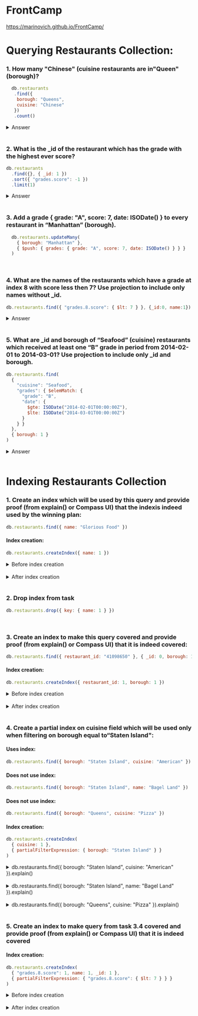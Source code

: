 # FrontCamp

https://marinovich.github.io/FrontCamp/



 # Querying Restaurants Collection:
  ### 1. How many "Chinese" (cuisine restaurants are in"Queen" (borough)?
  ```javascript
    db.restaurants
     .find({ 
      borough: "Queens", 
      cuisine: "Chinese"
     })
     .count()
  ```
<details><summary>Answer</summary><p>728</p></details><br/>
  
  ### 2. What is the _id of the restaurant which has the grade with the highest ever score?
  ```javascript
  db.restaurants
    .find({}, { _id: 1 })
    .sort({ "grades.score": -1 })
    .limit(1)
  ```
<details><summary>Answer</summary><p>
  
```javascript
{ "_id" : ObjectId("5c0ec1b54e7d8bc111518eeb") }
```
</p></details><br/>
	
  ### 3. Add a grade { grade: "A", score: 7, date: ISODate() } to every restaurant in “Manhattan” (borough).
```javascript
  db.restaurants.updateMany(
    { borough: "Manhattan" }, 
    { $push: { grades: { grade: "A", score: 7, date: ISODate() } } }
  )
```
<br/>
	
  ### 4. What are the names of the restaurants which have a grade at index 8 with score less then 7? Use projection to include only names without _id.
  ```javascript
  db.restaurants.find({ "grades.8.score": { $lt: 7 } }, {_id:0, name:1}) 
```
<details><summary>Answer</summary><p>

```javascript
  { "name" : "Silver Krust West Indian Restaurant" }
  { "name" : "Pure Food" }
```
</p></details><br/>
	
  ### 5. What are _id and borough of “Seafood” (cuisine) restaurants which received at least one “B” grade in period from 2014-02-01 to 2014-03-01? Use projection to include only _id and borough.

```javascript
db.restaurants.find(
  { 
    "cuisine": "Seafood", 
    "grades": { $elemMatch: { 
      "grade": "B",
      "date": { 
        $gte: ISODate("2014-02-01T00:00:00Z"), 
        $lte: ISODate("2014-03-01T00:00:00Z") 
      } 
    } } 
  }, 
  { borough: 1 }
)
```
<details><summary>Answer</summary><p>

```javascript
{ 
  "_id" : ObjectId("5c0ec1b54e7d8bc11151c0fc"), 
  "borough" : "Bronx" 
}
{ 
  "_id" : ObjectId("5c0ec1b54e7d8bc11151c36c"), 
  "borough" : "Manhattan" 
}
{ 
  "_id" : ObjectId("5c100b9ce25cff1f948b18aa"), 
  "borough" : "Bronx" 
}
{
  "_id" : ObjectId("5c100b9ce25cff1f948b1b24"), 
  "borough" : "Manhattan" 
}
{
  "_id" : ObjectId("5c100cc7b26d71de0bb6a5ab"), 
  "borough" : "Bronx" 
}
{ 
  "_id" : ObjectId("5c100cc7b26d71de0bb6a823"),
  "borough" : "Manhattan" 
}
```
</p></details><br/>
	
  # Indexing Restaurants Collection
  ### 1. Create an index which will be used by this query and provide proof (from explain() or Compass UI) that the indexis indeed used by the winning plan: 

```javascript
db.restaurants.find({ name: "Glorious Food" }) 
```
  #### Index creation:

```javascript
db.restaurants.createIndex({ name: 1 })
```
<details><summary>Before index creation</summary><p>
  
```json
{
	"queryPlanner" : {
		"plannerVersion" : 1,
		"namespace" : "frontcamp.restaurants",
		"indexFilterSet" : false,
		"parsedQuery" : {
			"name" : {
				"$eq" : "Glorious Food"
			}
		},
		"winningPlan" : {
			"stage" : "COLLSCAN",
			"filter" : {
				"name" : {
					"$eq" : "Glorious Food"
				}
			},
			"direction" : "forward"
		},
		"rejectedPlans" : [ ]
	},
	"serverInfo" : {
		"host" : "mbp-alex",
		"port" : 27017,
		"version" : "4.0.4",
		"gitVersion" : "f288a3bdf201007f3693c58e140056adf8b04839"
	},
	"ok" : 1
}
```
</p></details><br/>
	
<details><summary>After index creation</summary><p>

```json
{ 
  "queryPlanner" : {
    "plannerVersion" : 1,
    "namespace" : "frontcamp.restaurants",
    "indexFilterSet" : false,
    "parsedQuery" : {
      "name" : {
        "$eq" : "Glorious Food"
      }
    },
    "winningPlan" : {
      "stage" : "FETCH",
      "inputStage" : {
        "stage" : "IXSCAN",
        "keyPattern" : {
          "name" : 1
        },
        "indexName" : "name_1",
        "isMultiKey" : false,
        "multiKeyPaths" : {
          "name" : [ ]
        },
        "isUnique" : false,
        "isSparse" : false,
        "isPartial" : false,
        "indexVersion" : 2,
        "direction" : "forward",
        "indexBounds" : {
          "name" : [
            "[\"Glorious Food\", \"Glorious Food\"]"
          ]
        }
      }
    },
    "rejectedPlans" : [ ]
  },
  "serverInfo" : {
    "host" : "mbp-alex",
    "port" : 27017,
    "version" : "4.0.4",
    "gitVersion" : "f288a3bdf201007f3693c58e140056adf8b04839"
  },
  "ok" : 1
}
```
</p></details><br/>
	
  ### 2. Drop index from task

```javascript
db.restaurants.drop({ key: { name: 1 } })
```
<br/>

  ### 3. Create an index to make this query covered and provide proof (from explain() or Compass UI) that it is indeed covered: 
  
```javascript
db.restaurants.find({ restaurant_id: "41098650" }, { _id: 0, borough: 1 })
```

  #### Index creation:

```javascript
db.restaurants.createIndex({ restaurant_id: 1, borough: 1 })
```
<details><summary>Before index creation</summary><p>

```json
{
	"queryPlanner" : {
		"plannerVersion" : 1,
		"namespace" : "frontcamp.restaurants",
		"indexFilterSet" : false,
		"parsedQuery" : {
			"restaurant_id" : {
				"$eq" : "41098650"
			}
		},
		"winningPlan" : {
			"stage" : "PROJECTION",
			"transformBy" : {
				"_id" : 0,
				"borough" : 1
			},
			"inputStage" : {
				"stage" : "COLLSCAN",
				"filter" : {
					"restaurant_id" : {
						"$eq" : "41098650"
					}
				},
				"direction" : "forward"
			}
		},
		"rejectedPlans" : [ ]
	},
	"serverInfo" : {
		"host" : "mbp-alex",
		"port" : 27017,
		"version" : "4.0.4",
		"gitVersion" : "f288a3bdf201007f3693c58e140056adf8b04839"
	},
	"ok" : 1
}
```
</p></details><br/>
	
<details><summary>After index creation</summary><p>

```json
{
	"queryPlanner" : {
		"plannerVersion" : 1,
		"namespace" : "frontcamp.restaurants",
		"indexFilterSet" : false,
		"parsedQuery" : {
			"restaurant_id" : {
				"$eq" : "41098650"
			}
		},
		"winningPlan" : {
			"stage" : "PROJECTION",
			"transformBy" : {
				"_id" : 0,
				"borough" : 1
			},
			"inputStage" : {
				"stage" : "IXSCAN",
				"keyPattern" : {
					"restaurant_id" : 1,
					"borough" : 1
				},
				"indexName" : "restaurant_id_1_borough_1",
				"isMultiKey" : false,
				"multiKeyPaths" : {
					"restaurant_id" : [ ],
					"borough" : [ ]
				},
				"isUnique" : false,
				"isSparse" : false,
				"isPartial" : false,
				"indexVersion" : 2,
				"direction" : "forward",
				"indexBounds" : {
					"restaurant_id" : [
						"[\"41098650\", \"41098650\"]"
					],
					"borough" : [
						"[MinKey, MaxKey]"
					]
				}
			}
		},
		"rejectedPlans" : [ ]
	},
	"serverInfo" : {
		"host" : "mbp-alex",
		"port" : 27017,
		"version" : "4.0.4",
		"gitVersion" : "f288a3bdf201007f3693c58e140056adf8b04839"
	},
	"ok" : 1
}
```
</p></details><br/>
	
  ### 4. Create a partial index on cuisine field which will be used only when filtering on borough equal to“Staten Island": 
  #### Uses index: 

```javascript
db.restaurants.find({ borough: "Staten Island", cuisine: "American" })
```
  #### Does not use index: 

```javascript
db.restaurants.find({ borough: "Staten Island", name: "Bagel Land" })
```
  #### Does not use index: 

```javascript
db.restaurants.find({ borough: "Queens", cuisine: "Pizza" })
```

  #### Index creation:
  
```javascript
db.restaurants.createIndex(
  { cuisine: 1 }, 
  { partialFilterExpression: { borough: "Staten Island" } }
)
```
<details><summary>db.restaurants.find({ borough: "Staten Island", cuisine: "American" }).explain()</summary><p>

```json
{
	"queryPlanner" : {
		"plannerVersion" : 1,
		"namespace" : "frontcamp.restaurants",
		"indexFilterSet" : false,
		"parsedQuery" : {
			"$and" : [
				{
					"borough" : {
						"$eq" : "Staten Island"
					}
				},
				{
					"cuisine" : {
						"$eq" : "American"
					}
				}
			]
		},
		"winningPlan" : {
			"stage" : "FETCH",
			"filter" : {
				"borough" : {
					"$eq" : "Staten Island"
				}
			},
			"inputStage" : {
				"stage" : "IXSCAN",
				"keyPattern" : {
					"cuisine" : 1
				},
				"indexName" : "cuisine_1",
				"isMultiKey" : false,
				"multiKeyPaths" : {
					"cuisine" : [ ]
				},
				"isUnique" : false,
				"isSparse" : false,
				"isPartial" : true,
				"indexVersion" : 2,
				"direction" : "forward",
				"indexBounds" : {
					"cuisine" : [
						"[\"American\", \"American\"]"
					]
				}
			}
		},
		"rejectedPlans" : [ ]
	},
	"serverInfo" : {
		"host" : "mbp-alex",
		"port" : 27017,
		"version" : "4.0.4",
		"gitVersion" : "f288a3bdf201007f3693c58e140056adf8b04839"
	},
	"ok" : 1
}
```
</p></details><br/>
	
<details><summary>db.restaurants.find({ borough: "Staten Island", name: "Bagel Land" }).explain()</summary><p>

```json
	{
	"queryPlanner" : {
		"plannerVersion" : 1,
		"namespace" : "frontcamp.restaurants",
		"indexFilterSet" : false,
		"parsedQuery" : {
			"$and" : [
				{
					"borough" : {
						"$eq" : "Staten Island"
					}
				},
				{
					"name" : {
						"$eq" : "Bagel Land"
					}
				}
			]
		},
		"winningPlan" : {
			"stage" : "COLLSCAN",
			"filter" : {
				"$and" : [
					{
						"borough" : {
							"$eq" : "Staten Island"
						}
					},
					{
						"name" : {
							"$eq" : "Bagel Land"
						}
					}
				]
			},
			"direction" : "forward"
		},
		"rejectedPlans" : [ ]
	},
	"serverInfo" : {
		"host" : "mbp-alex",
		"port" : 27017,
		"version" : "4.0.4",
		"gitVersion" : "f288a3bdf201007f3693c58e140056adf8b04839"
	},
	"ok" : 1
}
```
</p></details><br/>
	
<details><summary>db.restaurants.find({ borough: "Queens", cuisine: "Pizza" }).explain()</summary><p>

```json
	{
	"queryPlanner" : {
		"plannerVersion" : 1,
		"namespace" : "frontcamp.restaurants",
		"indexFilterSet" : false,
		"parsedQuery" : {
			"$and" : [
				{
					"borough" : {
						"$eq" : "Queens"
					}
				},
				{
					"cuisine" : {
						"$eq" : "Pizza"
					}
				}
			]
		},
		"winningPlan" : {
			"stage" : "COLLSCAN",
			"filter" : {
				"$and" : [
					{
						"borough" : {
							"$eq" : "Queens"
						}
					},
					{
						"cuisine" : {
							"$eq" : "Pizza"
						}
					}
				]
			},
			"direction" : "forward"
		},
		"rejectedPlans" : [ ]
	},
	"serverInfo" : {
		"host" : "mbp-alex",
		"port" : 27017,
		"version" : "4.0.4",
		"gitVersion" : "f288a3bdf201007f3693c58e140056adf8b04839"
	},
	"ok" : 1
}
```
</p></details><br/>
	
  ### 5. Create an index to make query from task 3.4 covered and provide proof (from explain() or Compass UI) that it is indeed covered
	
  #### Index creation:
  
```javascript
db.restaurants.createIndex(
  { "grades.8.score": 1, name: 1, _id: 1 }, 
  { partialFilterExpression: { "grades.8.score": { $lt: 7 } } }
)
```
<details><summary>Before index creation</summary><p>
  
```json
{
	"queryPlanner" : {
		"plannerVersion" : 1,
		"namespace" : "frontcamp.restaurants",
		"indexFilterSet" : false,
		"parsedQuery" : {
			"grades.8.score" : {
				"$lt" : 7
			}
		},
		"winningPlan" : {
			"stage" : "PROJECTION",
			"transformBy" : {
				"_id" : 0,
				"name" : 1
			},
			"inputStage" : {
				"stage" : "COLLSCAN",
				"filter" : {
					"grades.8.score" : {
						"$lt" : 7
					}
				},
				"direction" : "forward"
			}
		},
		"rejectedPlans" : [ ]
	},
	"serverInfo" : {
		"host" : "mbp-alex",
		"port" : 27017,
		"version" : "4.0.4",
		"gitVersion" : "f288a3bdf201007f3693c58e140056adf8b04839"
	},
	"ok" : 1
}
```
</p></details><br/>
	
<details><summary>After index creation</summary><p>

```json
{
	"queryPlanner" : {
		"plannerVersion" : 1,
		"namespace" : "frontcamp.restaurants",
		"indexFilterSet" : false,
		"parsedQuery" : {
			"grades.8.score" : {
				"$lt" : 7
			}
		},
		"winningPlan" : {
			"stage" : "PROJECTION",
			"transformBy" : {
				"_id" : 0,
				"name" : 1
			},
			"inputStage" : {
				"stage" : "IXSCAN",
				"keyPattern" : {
					"grades.8.score" : 1,
					"name" : 1
				},
				"indexName" : "grades.8.score_1_name_1",
				"isMultiKey" : false,
				"multiKeyPaths" : {
					"grades.8.score" : [ ],
					"name" : [ ]
				},
				"isUnique" : false,
				"isSparse" : false,
				"isPartial" : true,
				"indexVersion" : 2,
				"direction" : "forward",
				"indexBounds" : {
					"grades.8.score" : [
						"[-inf.0, 7.0)"
					],
					"name" : [
						"[MinKey, MaxKey]"
					]
				}
			}
		},
		"rejectedPlans" : [
			{
				"stage" : "PROJECTION",
				"transformBy" : {
					"_id" : 0,
					"name" : 1
				},
				"inputStage" : {
					"stage" : "FETCH",
					"inputStage" : {
						"stage" : "IXSCAN",
						"keyPattern" : {
							"grades.8.score" : 1
						},
						"indexName" : "grades.8.score_1",
						"isMultiKey" : false,
						"multiKeyPaths" : {
							"grades.8.score" : [ ]
						},
						"isUnique" : false,
						"isSparse" : false,
						"isPartial" : true,
						"indexVersion" : 2,
						"direction" : "forward",
						"indexBounds" : {
							"grades.8.score" : [
								"[-inf.0, 7.0)"
							]
						}
					}
				}
			},
			{
				"stage" : "PROJECTION",
				"transformBy" : {
					"_id" : 0,
					"name" : 1
				},
				"inputStage" : {
					"stage" : "IXSCAN",
					"keyPattern" : {
						"grades.8.score" : 1,
						"name" : 1,
						"_id" : 1
					},
					"indexName" : "grades.8.score_1_name_1__id_1",
					"isMultiKey" : false,
					"multiKeyPaths" : {
						"grades.8.score" : [ ],
						"name" : [ ],
						"_id" : [ ]
					},
					"isUnique" : false,
					"isSparse" : false,
					"isPartial" : true,
					"indexVersion" : 2,
					"direction" : "forward",
					"indexBounds" : {
						"grades.8.score" : [
							"[-inf.0, 7.0)"
						],
						"name" : [
							"[MinKey, MaxKey]"
						],
						"_id" : [
							"[MinKey, MaxKey]"
						]
					}
				}
			}
		]
	},
	"serverInfo" : {
		"host" : "mbp-alex",
		"port" : 27017,
		"version" : "4.0.4",
		"gitVersion" : "f288a3bdf201007f3693c58e140056adf8b04839"
	},
	"ok" : 1
}
```
</p></details><br/>
